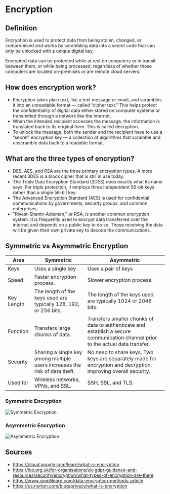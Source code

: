 # Encryption

## Definition

Encryption is used to protect data from being stolen, changed, or compromised and works by scrambling data into a secret code that can only be unlocked with a unique digital key.

Encrypted data can be protected while at rest on computers or in transit between them, or while being processed, regardless of whether those computers are located on-premises or are remote cloud servers.

## How does encryption work?

- Encryption takes plain text, like a text message or email, and scrambles it into an unreadable format — called “cipher text.” This helps protect the confidentiality of digital data either stored on computer systems or transmitted through a network like the Internet. 
- When the intended recipient accesses the message, the information is translated back to its original form. This is called decryption. 
- To unlock the message, both the sender and the recipient have to use a “secret” encryption key — a collection of algorithms that scramble and unscramble data back to a readable format. 

## What are the three types of encryption?

- DES, AES, and RSA are the three primary encryption types. A more recent 3DES is a block cipher that is still in use today. 
- The Triple Data Encryption Standard (3DES) does exactly what its name says. For triple protection, it employs three independent 56-bit keys rather than a single 56-bit key. 
- The Advanced Encryption Standard (AES) is used for confidential communications by governments, security groups, and common enterprises. 
- "Rivest-Shamir-Adleman," or RSA, is another common encryption system. It is frequently used to encrypt data transferred over the internet and depends on a public key to do so. Those receiving the data will be given their own private key to decode the communications.

## Symmetric vs Asymmetric Encryption

| Area | Symmetric | Asymmetric |
| ---- | --------- | ---------- |
| Keys | Uses a single key | Uses a pair of keys |
| Speed | Faster encryption process. | Slower encryption process. |
| Key Length | The length of the keys used are typically 128, 192, or 256 bits. | The length of the keys used are typically 1024 or 2048 bits. |
| Function | Transfers large chunks of data. | Transfers smaller chunks of data to authenticate and establish a secure communication channel prior to the actual data transfer. |
| Security | Sharing a single key among multiple users increases the risk of data theft. | No need to share keys. Two keys are separately made for encryption and decryption, improving overall security.  |
| Used for | Wireless networks, VPNs, and SSL. | SSH, SSL, and TLS. |

### Symmetric Encryption

![Symmetric Encryption](https://ico.org.uk/media/images/other/2260256/symmetric.gif)

### Asymmetric Encryption

![Asymmetric Encryption](https://ico.org.uk/media/images/other/2260261/asymmetric.gif)

## Sources

- <https://cloud.google.com/learn/what-is-encryption>
- <https://ico.org.uk/for-organisations/uk-gdpr-guidance-and-resources/security/encryption/what-types-of-encryption-are-there>
- <https://www.simplilearn.com/data-encryption-methods-article>
- <https://us.norton.com/blog/privacy/what-is-encryption>